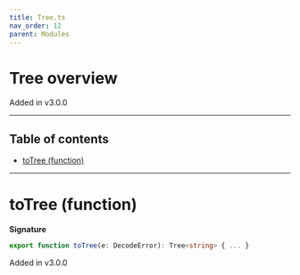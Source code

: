 ```yaml
---
title: Tree.ts
nav_order: 12
parent: Modules
---
```


# Tree overview

Added in v3.0.0

---

<h2 class="text-delta">Table of contents</h2>

- [toTree (function)](#totree-function)

---

# toTree (function)

**Signature**

```ts
export function toTree(e: DecodeError): Tree<string> { ... }
```

Added in v3.0.0
